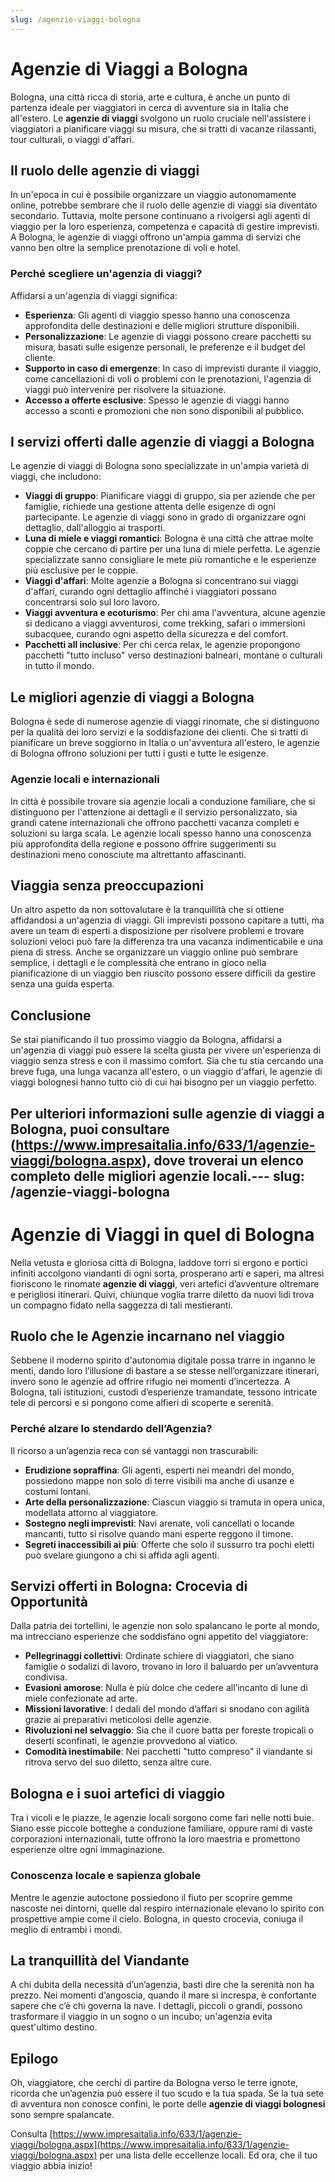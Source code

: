 ```yaml
---
slug: /agenzie-viaggi-bologna
---# Agenzie di Viaggi a Bologna

Bologna, una città ricca di storia, arte e cultura, è anche un punto di partenza ideale per viaggiatori in cerca di avventure sia in Italia che all'estero. Le **agenzie di viaggi** svolgono un ruolo cruciale nell'assistere i viaggiatori a pianificare viaggi su misura, che si tratti di vacanze rilassanti, tour culturali, o viaggi d'affari.

## Il ruolo delle agenzie di viaggi

In un'epoca in cui è possibile organizzare un viaggio autonomamente online, potrebbe sembrare che il ruolo delle agenzie di viaggi sia diventato secondario. Tuttavia, molte persone continuano a rivolgersi agli agenti di viaggio per la loro esperienza, competenza e capacità di gestire imprevisti. A Bologna, le agenzie di viaggi offrono un'ampia gamma di servizi che vanno ben oltre la semplice prenotazione di voli e hotel.

### Perché scegliere un'agenzia di viaggi?

Affidarsi a un'agenzia di viaggi significa:

- **Esperienza**: Gli agenti di viaggio spesso hanno una conoscenza approfondita delle destinazioni e delle migliori strutture disponibili.
- **Personalizzazione**: Le agenzie di viaggi possono creare pacchetti su misura, basati sulle esigenze personali, le preferenze e il budget del cliente.
- **Supporto in caso di emergenze**: In caso di imprevisti durante il viaggio, come cancellazioni di voli o problemi con le prenotazioni, l'agenzia di viaggi può intervenire per risolvere la situazione.
- **Accesso a offerte esclusive**: Spesso le agenzie di viaggi hanno accesso a sconti e promozioni che non sono disponibili al pubblico.

## I servizi offerti dalle agenzie di viaggi a Bologna

Le agenzie di viaggi di Bologna sono specializzate in un'ampia varietà di viaggi, che includono:

- **Viaggi di gruppo**: Pianificare viaggi di gruppo, sia per aziende che per famiglie, richiede una gestione attenta delle esigenze di ogni partecipante. Le agenzie di viaggi sono in grado di organizzare ogni dettaglio, dall'alloggio ai trasporti.
- **Luna di miele e viaggi romantici**: Bologna è una città che attrae molte coppie che cercano di partire per una luna di miele perfetta. Le agenzie specializzate sanno consigliare le mete più romantiche e le esperienze più esclusive per le coppie.
- **Viaggi d'affari**: Molte agenzie a Bologna si concentrano sui viaggi d'affari, curando ogni dettaglio affinché i viaggiatori possano concentrarsi solo sul loro lavoro.
- **Viaggi avventura e ecoturismo**: Per chi ama l'avventura, alcune agenzie si dedicano a viaggi avventurosi, come trekking, safari o immersioni subacquee, curando ogni aspetto della sicurezza e del comfort.
- **Pacchetti all inclusive**: Per chi cerca relax, le agenzie propongono pacchetti "tutto incluso" verso destinazioni balneari, montane o culturali in tutto il mondo.

## Le migliori agenzie di viaggi a Bologna

Bologna è sede di numerose agenzie di viaggi rinomate, che si distinguono per la qualità dei loro servizi e la soddisfazione dei clienti. Che si tratti di pianificare un breve soggiorno in Italia o un'avventura all'estero, le agenzie di Bologna offrono soluzioni per tutti i gusti e tutte le esigenze.

### Agenzie locali e internazionali

In città è possibile trovare sia agenzie locali a conduzione familiare, che si distinguono per l'attenzione ai dettagli e il servizio personalizzato, sia grandi catene internazionali che offrono pacchetti vacanza completi e soluzioni su larga scala. Le agenzie locali spesso hanno una conoscenza più approfondita della regione e possono offrire suggerimenti su destinazioni meno conosciute ma altrettanto affascinanti.

## Viaggia senza preoccupazioni

Un altro aspetto da non sottovalutare è la tranquillità che si ottiene affidandosi a un'agenzia di viaggi. Gli imprevisti possono capitare a tutti, ma avere un team di esperti a disposizione per risolvere problemi e trovare soluzioni veloci può fare la differenza tra una vacanza indimenticabile e una piena di stress. Anche se organizzare un viaggio online può sembrare semplice, i dettagli e le complessità che entrano in gioco nella pianificazione di un viaggio ben riuscito possono essere difficili da gestire senza una guida esperta.

## Conclusione

Se stai pianificando il tuo prossimo viaggio da Bologna, affidarsi a un'agenzia di viaggi può essere la scelta giusta per vivere un'esperienza di viaggio senza stress e con il massimo comfort. Sia che tu stia cercando una breve fuga, una lunga vacanza all'estero, o un viaggio d'affari, le agenzie di viaggi bolognesi hanno tutto ciò di cui hai bisogno per un viaggio perfetto.

Per ulteriori informazioni sulle **agenzie di viaggi a Bologna**, puoi consultare (https://www.impresaitalia.info/633/1/agenzie-viaggi/bologna.aspx), dove troverai un elenco completo delle migliori agenzie locali.---
slug: /agenzie-viaggi-bologna
---
```


# Agenzie di Viaggi in quel di Bologna

Nella vetusta e gloriosa città di Bologna, laddove torri si ergono e portici infiniti accolgono viandanti di ogni sorta, prosperano arti e saperi, ma altresì fioriscono le rinomate **agenzie di viaggi**, veri artefici d’avventure oltremare e perigliosi itinerari. Quivi, chiunque voglia trarre diletto da nuovi lidi trova un compagno fidato nella saggezza di tali mestieranti.

## Ruolo che le Agenzie incarnano nel viaggio

Sebbene il moderno spirito d'autonomia digitale possa trarre in inganno le menti, dando loro l’illusione di bastare a se stesse nell’organizzare itinerari, invero sono le agenzie ad offrire rifugio nei momenti d’incertezza. A Bologna, tali istituzioni, custodi d’esperienze tramandate, tessono intricate tele di percorsi e si pongono come alfieri di scoperte e serenità.

### Perché alzare lo stendardo dell’Agenzia?

Il ricorso a un’agenzia reca con sé vantaggi non trascurabili:

- **Erudizione sopraffina**: Gli agenti, esperti nei meandri del mondo, possiedono mappe non solo di terre visibili ma anche di usanze e costumi lontani.
- **Arte della personalizzazione**: Ciascun viaggio si tramuta in opera unica, modellata attorno al viaggiatore.
- **Sostegno negli imprevisti**: Navi arenate, voli cancellati o locande mancanti, tutto si risolve quando mani esperte reggono il timone.
- **Segreti inaccessibili ai più**: Offerte che solo il sussurro tra pochi eletti può svelare giungono a chi si affida agli agenti.

## Servizi offerti in Bologna: Crocevia di Opportunità

Dalla patria dei tortellini, le agenzie non solo spalancano le porte al mondo, ma intrecciano esperienze che soddisfano ogni appetito del viaggiatore:

- **Pellegrinaggi collettivi**: Ordinate schiere di viaggiatori, che siano famiglie o sodalizi di lavoro, trovano in loro il baluardo per un’avventura condivisa.
- **Evasioni amorose**: Nulla è più dolce che cedere all’incanto di lune di miele confezionate ad arte.
- **Missioni lavorative**: I dedali del mondo d’affari si snodano con agilità grazie ai preparativi meticolosi delle agenzie.
- **Rivoluzioni nel selvaggio**: Sia che il cuore batta per foreste tropicali o deserti sconfinati, le agenzie provvedono al viatico.
- **Comodità inestimabile**: Nei pacchetti "tutto compreso" il viandante si ritrova servo del suo diletto, senza altre cure.

## Bologna e i suoi artefici di viaggio

Tra i vicoli e le piazze, le agenzie locali sorgono come fari nelle notti buie. Siano esse piccole botteghe a conduzione familiare, oppure rami di vaste corporazioni internazionali, tutte offrono la loro maestria e promettono esperienze oltre ogni immaginazione.

### Conoscenza locale e sapienza globale

Mentre le agenzie autoctone possiedono il fiuto per scoprire gemme nascoste nei dintorni, quelle dal respiro internazionale elevano lo spirito con prospettive ampie come il cielo. Bologna, in questo crocevia, coniuga il meglio di entrambi i mondi.

## La tranquillità del Viandante

A chi dubita della necessità d’un’agenzia, basti dire che la serenità non ha prezzo. Nei momenti d’angoscia, quando il mare si increspa, è confortante sapere che c’è chi governa la nave. I dettagli, piccoli o grandi, possono trasformare il viaggio in un sogno o un incubo; un'agenzia evita quest'ultimo destino.

## Epilogo

Oh, viaggiatore, che cerchi di partire da Bologna verso le terre ignote, ricorda che un’agenzia può essere il tuo scudo e la tua spada. Se la tua sete di avventura non conosce confini, le porte delle **agenzie di viaggi bolognesi** sono sempre spalancate.

Consulta [https://www.impresaitalia.info/633/1/agenzie-viaggi/bologna.aspx](https://www.impresaitalia.info/633/1/agenzie-viaggi/bologna.aspx) per una lista delle eccellenze locali. Ed ora, che il tuo viaggio abbia inizio!

